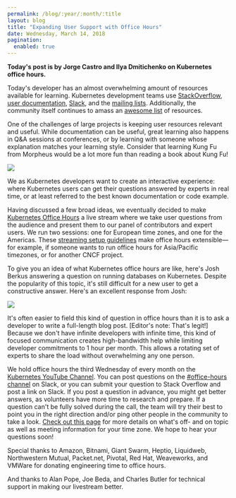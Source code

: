 ```yaml
---
permalink: /blog/:year/:month/:title
layout: blog
title: "Expanding User Support with Office Hours"
date: Wednesday, March 14, 2018
pagination:
  enabled: true
---
```


**Today's post is by Jorge Castro and Ilya Dmitichenko on Kubernetes office hours.**

Today's developer has an almost overwhelming amount of resources available for learning. Kubernetes development teams use [StackOverflow][1], [user documentation][2], [Slack][3], and the [mailing lists][4]. Additionally, the community itself continues to amass an [awesome list][5] of resources.

One of the challenges of large projects is keeping user resources relevant and useful. While documentation can be useful, great learning also happens in Q&A sessions at conferences, or by learning with someone whose explanation matches your learning style. Consider that learning Kung Fu from Morpheus would be a lot more fun than reading a book about Kung Fu!

![][6]


We as Kubernetes developers want to create an interactive experience: where Kubernetes users can get their questions answered by experts in real time, or at least referred to the best known documentation or code example.

Having discussed a few broad ideas, we eventually decided to make [Kubernetes Office Hours][7] a live stream where we take user questions from the audience and present them to our panel of contributors and expert users. We run two sessions: one for European time zones, and one for the Americas. These [streaming setup guidelines][8] make office hours extensible—for example, if someone wants to run office hours for Asia/Pacific timezones, or for another CNCF project.

To give you an idea of what Kubernetes office hours are like, here's Josh Berkus answering a question on running databases on Kubernetes. Despite the popularity of this topic, it's still difficult for a new user to get a constructive answer. Here's an excellent response from Josh:

[![](https://img.youtube.com/vi/Aj0yozuQ0ME/0.jpg)](https://www.youtube.com/embed/Aj0yozuQ0ME?ecver=2)

It's often easier to field this kind of question in office hours than it is to ask a developer to write a full-length blog post. \[Editor's note: That's legit!\] Because we don't have infinite developers with infinite time, this kind of focused communication creates high-bandwidth help while limiting developer commitments to 1 hour per month. This allows a rotating set of experts to share the load without overwhelming any one person.

We hold office hours the third Wednesday of every month on the [Kubernetes YouTube Channel][9]. You can post questions on the [#office-hours channel][10] on Slack, or you can submit your question to Stack Overflow and post a link on Slack. If you post a question in advance, you might get better answers, as volunteers have more time to research and prepare. If a question can't be fully solved during the call, the team will try their best to point you in the right direction and/or ping other people in the community to take a look. [Check out this page][7] for more details on what's off- and on topic as well as meeting information for your time zone. We hope to hear your questions soon!

Special thanks to Amazon, Bitnami, Giant Swarm, Heptio, Liquidweb, Northwestern Mutual, Packet.net, Pivotal, Red Hat, Weaveworks, and VMWare for donating engineering time to office hours.

And thanks to Alan Pope, Joe Beda, and Charles Butler for technical support in making our livestream better.

[1]: https://stackoverflow.com/questions/tagged/kubernetes
[2]: https://kubernetes.io/docs/home
[3]: http://slack.k8s.io/
[4]: https://groups.google.com/forum/#!forum/kubernetes-users
[5]: https://github.com/ramitsurana/awesome-kubernetes
[6]: https://3.bp.blogspot.com/-Iy2GaddJp78/WqnFbVUu9FI/AAAAAAAAAM4/xUzhOSIlRDEMMZNl3SzPBd1Pa0T5y0pKQCLcBGAs/s400/24xkey.jpg
[7]: https://github.com/kubernetes/community/blob/master/events/office-hours.md
[8]: https://docs.google.com/document/d/1jHSnRzoOxwd1urgxwbANhNgXjMV8fb0B4NS3ZUL10IY/edit
[9]: https://www.youtube.com/c/kubernetescommunity
[10]: https://kubernetes.slack.com/messages/office-hours
